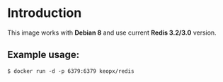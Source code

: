 # Introduction #

This image works with **Debian 8** and use current **Redis 3.2/3.0** version.

## Example usage: ##

`$ docker run -d -p 6379:6379 keopx/redis`
